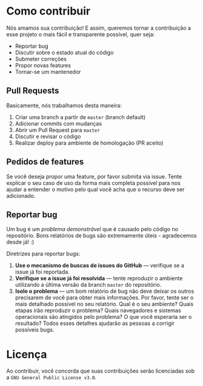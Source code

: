 # Como contribuir

Nós amamos sua contribuição! E assim, queremos tornar a contribuição a esse projeto o mais fácil e transparente possível, quer seja:

* Reportar bug
* Discutir sobre o estado atual do código
* Submeter correções
* Propor novas features
* Tornar-se um mantenedor

## **Pull Requests**

Basicamente, nós trabalhamos desta maneira:

1. Criar uma branch a partir de `master` (branch default)
2. Adicionar commits com mudanças
3. Abrir um Pull Request para `master`
4. Discutir e revisar o código
5. Realizar deploy para ambiente de homologação (PR aceito)

## **Pedidos de features**

Se você deseja propor uma feature, por favor submita via issue. Tente explicar o seu caso de uso da forma mais completa possível para nos ajudar a entender o motivo pelo qual você acha que o recurso deve ser adicionado.

## **Reportar bug**

Um bug é um _problema demonstrável_ que é causado pelo código no repositório.
Bons relatórios de bugs são extremamente úteis - agradecemos desde já! :)

Diretrizes para reportar bugs:

1. **Use o mecanismo de buscas de issues do GitHub** &mdash; verifique se a issue já foi reportada.
2. **Verifique se a issue já foi resolvida** &mdash; tente reproduzir o ambiente utilizando a última versão da branch `master` do repositório.
2. **Isole o problema** &mdash; um bom relatório de bug não deve deixar os outros precisarem de você para obter mais informações. Por favor, tente ser o mais detalhado possível no seu relatório. Qual é o seu ambiente? Quais etapas irão reproduzir o problema? Quais navegadores e sistemas operacionais são atingidos pelo problema? O que você esperaria ser o resultado? Todos esses detalhes ajudarão as pessoas a corrigir possíveis bugs.

# **Licença**

Ao contribuir, você concorda que suas contribuições serão licenciadas sob a `GNU General Public License v3.0`.
